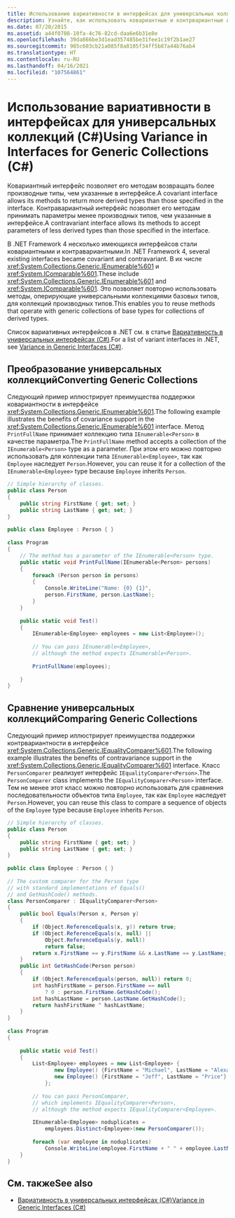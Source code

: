 ```yaml
---
title: Использование вариативности в интерфейсах для универсальных коллекций (C#)
description: Узнайте, как использовать ковариантные и контрвариантные интерфейсы для универсальных коллекций. См. примеры преобразования и сравнения универсальных коллекций.
ms.date: 07/20/2015
ms.assetid: a44f0708-10fa-4c76-82cd-daa6e6b31e8e
ms.openlocfilehash: 39da866be3d1ead357485be31fee1c19f2b1ae27
ms.sourcegitcommit: 985c603cb21a085f8a8105f34ff5b87a44b76ab4
ms.translationtype: HT
ms.contentlocale: ru-RU
ms.lasthandoff: 04/16/2021
ms.locfileid: "107564861"
---
```

# <a name="using-variance-in-interfaces-for-generic-collections-c"></a><span data-ttu-id="7a1b9-104">Использование вариативности в интерфейсах для универсальных коллекций (C#)</span><span class="sxs-lookup"><span data-stu-id="7a1b9-104">Using Variance in Interfaces for Generic Collections (C#)</span></span>

<span data-ttu-id="7a1b9-105">Ковариантный интерфейс позволяет его методам возвращать более производные типы, чем указанные в интерфейсе.</span><span class="sxs-lookup"><span data-stu-id="7a1b9-105">A covariant interface allows its methods to return more derived types than those specified in the interface.</span></span> <span data-ttu-id="7a1b9-106">Контравариантный интерфейс позволяет его методам принимать параметры менее производных типов, чем указанные в интерфейсе.</span><span class="sxs-lookup"><span data-stu-id="7a1b9-106">A contravariant interface allows its methods to accept parameters of less derived types than those specified in the interface.</span></span>  
  
 <span data-ttu-id="7a1b9-107">В .NET Framework 4 несколько имеющихся интерфейсов стали ковариантными и контравариантными.</span><span class="sxs-lookup"><span data-stu-id="7a1b9-107">In .NET Framework 4, several existing interfaces became covariant and contravariant.</span></span> <span data-ttu-id="7a1b9-108">В их числе <xref:System.Collections.Generic.IEnumerable%601> и <xref:System.IComparable%601>.</span><span class="sxs-lookup"><span data-stu-id="7a1b9-108">These include <xref:System.Collections.Generic.IEnumerable%601> and <xref:System.IComparable%601>.</span></span> <span data-ttu-id="7a1b9-109">Это позволяет повторно использовать методы, оперирующие универсальными коллекциями базовых типов, для коллекций производных типов.</span><span class="sxs-lookup"><span data-stu-id="7a1b9-109">This enables you to reuse methods that operate with generic collections of base types for collections of derived types.</span></span>  
  
 <span data-ttu-id="7a1b9-110">Список вариативных интерфейсов в .NET см. в статье [Вариативность в универсальных интерфейсах (C#)](./variance-in-generic-interfaces.md).</span><span class="sxs-lookup"><span data-stu-id="7a1b9-110">For a list of variant interfaces in .NET, see [Variance in Generic Interfaces (C#)](./variance-in-generic-interfaces.md).</span></span>  
  
## <a name="converting-generic-collections"></a><span data-ttu-id="7a1b9-111">Преобразование универсальных коллекций</span><span class="sxs-lookup"><span data-stu-id="7a1b9-111">Converting Generic Collections</span></span>  

 <span data-ttu-id="7a1b9-112">Следующий пример иллюстрирует преимущества поддержки ковариантности в интерфейсе <xref:System.Collections.Generic.IEnumerable%601>.</span><span class="sxs-lookup"><span data-stu-id="7a1b9-112">The following example illustrates the benefits of covariance support in the <xref:System.Collections.Generic.IEnumerable%601> interface.</span></span> <span data-ttu-id="7a1b9-113">Метод `PrintFullName` принимает коллекцию типа `IEnumerable<Person>` в качестве параметра.</span><span class="sxs-lookup"><span data-stu-id="7a1b9-113">The `PrintFullName` method accepts a collection of the `IEnumerable<Person>` type as a parameter.</span></span> <span data-ttu-id="7a1b9-114">При этом его можно повторно использовать для коллекции типа `IEnumerable<Employee>`, так как `Employee` наследует `Person`.</span><span class="sxs-lookup"><span data-stu-id="7a1b9-114">However, you can reuse it for a collection of the `IEnumerable<Employee>` type because `Employee` inherits `Person`.</span></span>  
  
```csharp  
// Simple hierarchy of classes.  
public class Person  
{  
    public string FirstName { get; set; }  
    public string LastName { get; set; }  
}  
  
public class Employee : Person { }  
  
class Program  
{  
    // The method has a parameter of the IEnumerable<Person> type.  
    public static void PrintFullName(IEnumerable<Person> persons)  
    {  
        foreach (Person person in persons)  
        {  
            Console.WriteLine("Name: {0} {1}",  
            person.FirstName, person.LastName);  
        }  
    }  
  
    public static void Test()  
    {  
        IEnumerable<Employee> employees = new List<Employee>();  
  
        // You can pass IEnumerable<Employee>,
        // although the method expects IEnumerable<Person>.  
  
        PrintFullName(employees);  
  
    }  
}  
```  
  
## <a name="comparing-generic-collections"></a><span data-ttu-id="7a1b9-115">Сравнение универсальных коллекций</span><span class="sxs-lookup"><span data-stu-id="7a1b9-115">Comparing Generic Collections</span></span>  

 <span data-ttu-id="7a1b9-116">Следующий пример иллюстрирует преимущества поддержки контрвариантности в интерфейсе <xref:System.Collections.Generic.IEqualityComparer%601>.</span><span class="sxs-lookup"><span data-stu-id="7a1b9-116">The following example illustrates the benefits of contravariance support in the <xref:System.Collections.Generic.IEqualityComparer%601> interface.</span></span> <span data-ttu-id="7a1b9-117">Класс `PersonComparer` реализует интерфейс `IEqualityComparer<Person>`.</span><span class="sxs-lookup"><span data-stu-id="7a1b9-117">The `PersonComparer` class implements the `IEqualityComparer<Person>` interface.</span></span> <span data-ttu-id="7a1b9-118">Тем не менее этот класс можно повторно использовать для сравнения последовательности объектов типа `Employee`, так как `Employee` наследует `Person`.</span><span class="sxs-lookup"><span data-stu-id="7a1b9-118">However, you can reuse this class to compare a sequence of objects of the `Employee` type because `Employee` inherits `Person`.</span></span>  
  
```csharp  
// Simple hierarchy of classes.  
public class Person  
{  
    public string FirstName { get; set; }  
    public string LastName { get; set; }  
}  
  
public class Employee : Person { }  
  
// The custom comparer for the Person type  
// with standard implementations of Equals()  
// and GetHashCode() methods.  
class PersonComparer : IEqualityComparer<Person>  
{  
    public bool Equals(Person x, Person y)  
    {
        if (Object.ReferenceEquals(x, y)) return true;  
        if (Object.ReferenceEquals(x, null) ||  
            Object.ReferenceEquals(y, null))  
            return false;
        return x.FirstName == y.FirstName && x.LastName == y.LastName;  
    }  
    public int GetHashCode(Person person)  
    {  
        if (Object.ReferenceEquals(person, null)) return 0;  
        int hashFirstName = person.FirstName == null  
            ? 0 : person.FirstName.GetHashCode();  
        int hashLastName = person.LastName.GetHashCode();  
        return hashFirstName ^ hashLastName;  
    }  
}  
  
class Program  
{  
  
    public static void Test()  
    {  
        List<Employee> employees = new List<Employee> {  
               new Employee() {FirstName = "Michael", LastName = "Alexander"},  
               new Employee() {FirstName = "Jeff", LastName = "Price"}  
            };  
  
        // You can pass PersonComparer,
        // which implements IEqualityComparer<Person>,  
        // although the method expects IEqualityComparer<Employee>.  
  
        IEnumerable<Employee> noduplicates =  
            employees.Distinct<Employee>(new PersonComparer());  
  
        foreach (var employee in noduplicates)  
            Console.WriteLine(employee.FirstName + " " + employee.LastName);  
    }  
}  
```  
  
## <a name="see-also"></a><span data-ttu-id="7a1b9-119">См. также</span><span class="sxs-lookup"><span data-stu-id="7a1b9-119">See also</span></span>

- [<span data-ttu-id="7a1b9-120">Вариативность в универсальных интерфейсах (C#)</span><span class="sxs-lookup"><span data-stu-id="7a1b9-120">Variance in Generic Interfaces (C#)</span></span>](./variance-in-generic-interfaces.md)
